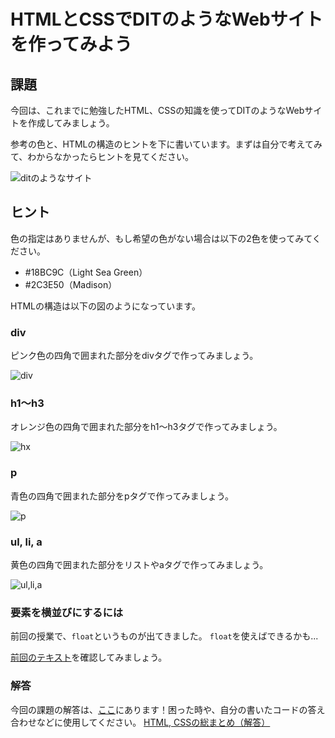 # HTMLとCSSでDITのようなWebサイトを作ってみよう

## 課題

今回は、これまでに勉強したHTML、CSSの知識を使ってDITのようなWebサイトを作成してみましょう。

参考の色と、HTMLの構造のヒントを下に書いています。まずは自分で考えてみて、わからなかったらヒントを見てください。

![ditのようなサイト](./images/dit.png)

## ヒント

色の指定はありませんが、もし希望の色がない場合は以下の2色を使ってみてください。

* \#18BC9C（Light Sea Green）
* \#2C3E50（Madison）


HTMLの構造は以下の図のようになっています。

### div
ピンク色の四角で囲まれた部分をdivタグで作ってみましょう。

![div](./images/div.png)

### h1〜h3 
オレンジ色の四角で囲まれた部分をh1〜h3タグで作ってみましょう。

![hx](./images/hx.png)

### p 
青色の四角で囲まれた部分をpタグで作ってみましょう。

![p](./images/p.png)

### ul, li, a 
黄色の四角で囲まれた部分をリストやaタグで作ってみましょう。

![ul,li,a](./images/ul_a.png)


### 要素を横並びにするには
前回の授業で、`float`というものが出てきました。
`float`を使えばできるかも...

<a href="../3/basic_bloglike_layout.md" target="_blank">前回のテキスト</a>を確認してみましょう。

### 解答

今回の課題の解答は、<a href="./html-css-text.md" target="_blank">ここ</a>にあります！困った時や、自分の書いたコードの答え合わせなどに使用してください。
<a href="/dit-rohm/textbook/blob/master/spring/04/html-css-text.md">HTML, CSSの総まとめ（解答）</a>
